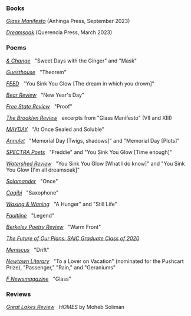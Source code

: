 ### B﻿ooks

*[G﻿lass Manifesto](/glass-manifesto)* (Anhinga Press, September 2023)

*[D﻿reamsoak](/dreamsoak)* (Querencia Press, March 2023)

### Poems

*[&﻿ Change](https://www.andchangepoetry.com/issues/p/no-4)*&nbsp;&nbsp; "Sweet Days with the Ginger" and "Mask"

*[G﻿uesthouse](https://www.guesthouselit.com/i11-russo-will-poetry)*&nbsp;&nbsp; "Theorem"

*[F﻿EED](https://feedlitmag.com/2023/01/27/issue-3-7/)*&nbsp;&nbsp; "You Sink You Glow \[The dream in which you drown]"

*[B﻿ear Review](https://www.bearreview.com/will-russo)*&nbsp;&nbsp; "New Year's Day"

*[Free State Review](https://freestatereview.com/product/issue-15/)*&nbsp;&nbsp; "Proof"

*[The Brooklyn Review](https://www.bkreview.org/poetry/two-poems-from-glass-manifesto-will-russo/)*&nbsp;&nbsp; excerpts from "Glass Manifesto" (VII and XIII)

*[MAYDAY](https://maydaymagazine.com/at-once-sealed-and-soluble-by-will-russo/)*&nbsp;&nbsp; "At Once Sealed and Soluble"

*[Annulet](https://annuletpoeticsjournal.com/Will-Russo-Memorial-Day-twigs-shadows)*&nbsp;&nbsp; "Memorial Day \[Twigs, shadows]" and "Memorial Day \[Plots]"

*[SPECTRA Poets](https://spectrapoets.org/You-Sink-You-Glow-by-Will-Russo)*&nbsp;&nbsp; "Freddie" and "You Sink You Glow \[Time enough]"

*[Watershed Review](https://watershedreview.com/poetry/will-russo/)*&nbsp;&nbsp; "You Sink You Glow \[What I do know]" and "You Sink You Glow \[I'm all dreamsoak]"

*[Salamander](https://salamandermag.org/once/)*&nbsp;&nbsp; "Once"

*[Cagibi](https://cagibilit.com/saxophone-2/)*&nbsp;&nbsp; "Saxophone"

*[Waxing & Waning](https://www.waxingandwaning.org/issue-06/)*&nbsp;&nbsp; "A Hunger" and "Still Life"

*[Faultline](https://faultline.sites.uci.edu/archive-issues/)*&nbsp;&nbsp; "Legend"

*[Berkeley Poetry Review](https://www.ocf.berkeley.edu/~bpr/past-issues/50th-issue/)*&nbsp;&nbsp; "Warm Front"

*[The Future of Our Plans: SAIC Graduate Class of 2020](https://sites.saic.edu/gradshow2020/artists/will-russo/)*

*[Meniscus](https://uploads.documents.cimpress.io/v1/uploads/37825af9-abf2-4839-a46b-9b750b98d3f9~110/original?tenant=vbu-digital)*&nbsp;&nbsp; "Drift"

*[Newtown Literary](https://willrusso.com/pdfs/newtown-literary-issue-15.pdf)*&nbsp;&nbsp; "To a Lover on Vacation" (nominated for the Pushcart Prize), "Passenger," "Rain," and "Geraniums"

*[F Newsmagazine](https://fnewsmagazine.com/backissues/#flipbook-issue_2019_05_May/)*&nbsp;&nbsp; "Glass"

### Reviews

*[Great Lakes Review](https://greatlakesreview.org/review-homes-moheb-soliman/)*&nbsp;&nbsp; *HOMES* by Moheb Soliman